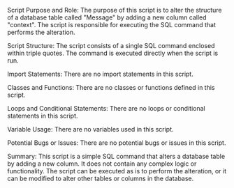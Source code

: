 Script Purpose and Role:
The purpose of this script is to alter the structure of a database table called "Message" by adding a new column called "context". The script is responsible for executing the SQL command that performs the alteration.

Script Structure:
The script consists of a single SQL command enclosed within triple quotes. The command is executed directly when the script is run.

Import Statements:
There are no import statements in this script.

Classes and Functions:
There are no classes or functions defined in this script.

Loops and Conditional Statements:
There are no loops or conditional statements in this script.

Variable Usage:
There are no variables used in this script.

Potential Bugs or Issues:
There are no potential bugs or issues in this script.

Summary:
This script is a simple SQL command that alters a database table by adding a new column. It does not contain any complex logic or functionality. The script can be executed as is to perform the alteration, or it can be modified to alter other tables or columns in the database.